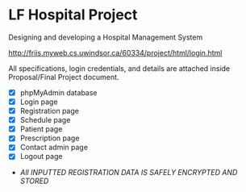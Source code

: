 # LF Hospital Project
Designing and developing a Hospital Management System

http://friis.myweb.cs.uwindsor.ca/60334/project/html/login.html

All specifications, login credentials, and details are attached inside Proposal/Final Project document.
- [x] phpMyAdmin database
- [x] Login page
- [x] Registration page
- [x] Schedule page
- [x] Patient page
- [x] Prescription page
- [x] Contact admin page
- [x] Logout page
- *All INPUTTED REGISTRATION DATA IS SAFELY ENCRYPTED AND STORED*
